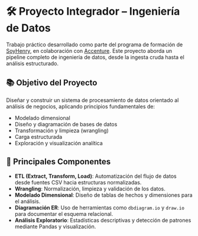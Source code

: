 # 🛠️ Proyecto Integrador – Ingeniería de Datos

Trabajo práctico desarrollado como parte del programa de formación de [SoyHenry](https://www.soyhenry.com/), en colaboración con [Accenture](https://www.accenture.com/ar-es). Este proyecto aborda un pipeline completo de ingeniería de datos, desde la ingesta cruda hasta el análisis estructurado.

## 📚 Objetivo del Proyecto

Diseñar y construir un sistema de procesamiento de datos orientado al análisis de negocios, aplicando principios fundamentales de:
- Modelado dimensional
- Diseño y diagramación de bases de datos
- Transformación y limpieza (wrangling)
- Carga estructurada
- Exploración y visualización analítica

## 🔎 Principales Componentes

- **ETL (Extract, Transform, Load)**: Automatización del flujo de datos desde fuentes CSV hacia estructuras normalizadas.
- **Wrangling**: Normalización, limpieza y validación de los datos.
- **Modelado Dimensional**: Diseño de tablas de hechos y dimensiones para el análisis.
- **Diagramación ER**: Uso de herramientas como `dbdiagram.io` y `draw.io` para documentar el esquema relacional.
- **Análisis Exploratorio**: Estadísticas descriptivas y detección de patrones mediante Pandas y visualización.
